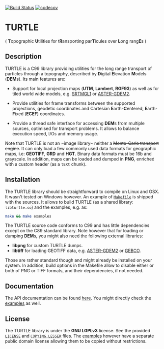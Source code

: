 [![Build Status](https://travis-ci.com/niess/turtle.svg?branch=ci)](https://travis-ci.com/niess/turtle)
[![codecov](https://codecov.io/gh/niess/turtle/branch/dev/graph/badge.svg)](https://codecov.io/gh/niess/turtle)

# TURTLE
( **T**opographic **U**tilities for t**R**ansporting par**T**icules over **L**ong rang**E**s )

## Description

TURTLE is a C99 library providing utilities for the long range transport of
particles through a topography, described by **D**igital **E**levation
**M**odels (**DEM**s). Its main features are:

* Support for local projection maps (**UTM**, **Lambert**, **RGF93**) as well
as for tiled world wide models, e.g. [SRTMGL1](https://lpdaac.usgs.gov/node/527)
or [ASTER-GDEM2](https://asterweb.jpl.nasa.gov/gdem.asp).

* Provide utilities for frame transforms between the supported projections,
geodetic coordinates and Cartesian **E**arth-**C**entered, **E**arth-**F**ixed
(**ECEF**) coordinates.

* Provide a thread safe interface for accessing **DEM**s from multiple sources,
optimised for transport problems. It allows to balance execution speed, I/Os and
memory usage.

Note that TURTLE is not an ~image library~ neither a ~~Monte-Carlo transport
engine~~. It can only load a few commonly used data formats for geographic
maps, i.e: **GEOTIFF**, **GRD** and **HGT**. Binary data formats must be 16b
and grayscale. In addition, maps can be loaded and dumped in **PNG**, enriched
with a custom header (as a `tEXt` chunk).

## Installation

The TURTLE library should be straightforward to compile on Linux and OSX. It
wasn't tested on Windows however. An example of [`Makefile`](Makefile) is
shipped with the sources. It allows to build TURTLE (as a shared library:
`libturtle.so`) and the examples, e.g. as:
```bash
make && make examples
```

The TURTLE source code conforms to C99 and has little dependencies except on
the C89 standard library. Note however that for loading or dumping **DEM**s,
you might also need the following external libraries:

* **libpng** for custom TURTLE dumps.
* **libtiff** for loading GEOTIFF data, e.g.
  [ASTER-GDEM2](https://asterweb.jpl.nasa.gov/gdem.asp) or
  [GEBCO](http://www.gebco.net/).

Those are rather standard though and might already be installed on your system.
In addition, build options in the Makefile allow to disable either or both of
PNG or TIFF formats, and their dependencies, if not needed.

## Documentation

The API documentation can be found [here](http://niess.github.io/turtle-docs).
You might directly check the [examples](examples) as well.

## License

The TURTLE library is  under the **GNU LGPLv3** license. See the provided
[`LICENSE`](LICENSE) and [`COPYING.LESSER`](COPYING.LESSER) files. The
[examples](examples) however have a separate public domain license allowing
them to be copied without restrictions.
